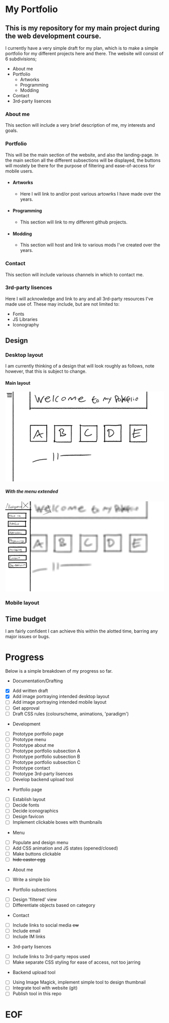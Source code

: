 # My Portfolio

## This is my repository for my main project during the web development course.

I currently have a very simple draft for my plan, which is to make a simple portfolio for my different projects here and there.
The website will consist of 6 subdivisions;
* About me
* Portfolio
  * Artworks
  * Programming
  * Modding
* Contact
* 3rd-party lisences

### About me
This section will include a very brief description of me, my interests and goals.

### Portfolio
This will be the main section of the website, and also the landing-page.
In the main section all the different subsections will be displayed, the buttons will mostely be there for the purpose of filtering and ease-of-access for mobile users.
* #### Artworks
  * Here I will link to and/or post various artowrks I have made over the years.
* #### Programming
  * This section will link to my different github projects.
* #### Modding
  * This section will host and link to various mods I've created over the years.

### Contact
This section will include variouss channels in which to contact me.

### 3rd-party lisences
Here I will acknowledge and link to any and all 3rd-party resources I've made use of.
These may include, but are not limited to:
* Fonts
* JS Libraries
* Iconography

## Design
### Desktop layout
I am currently thinking of a design that will look roughly as follows, note however, that this is subject to change.
#### Main layout
![Menu Hidden](https://github.com/ZiotecH/we1-main-proj/blob/dev/documentation/images/Menu-Retracted.png)
##### With the menu extended
![Menu Visible](https://github.com/ZiotecH/we1-main-proj/blob/dev/documentation/images/Menu-Extended.png)
### Mobile layout

## Time budget
I am fairly confident I can achieve this within the alotted time, barring any major issues or bugs.


# Progress
Below is a simple breakdown of my progress so far.

* Documentation/Drafting
- [x] Add written draft
- [x] Add image portraying intended desktop layout
- [ ] Add image portraying intended mobile layout
- [ ] Get approval
- [ ] Draft CSS rules (colourscheme, animations, 'paradigm')

* Development
- [ ] Prototype portfolio page
- [ ] Prototype menu
- [ ] Prototype about me
- [ ] Prototype portfolio subsection A
- [ ] Prototype portfolio subsection B
- [ ] Prototype portfolio subsection C
- [ ] Prototype contact
- [ ] Prototype 3rd-party lisences
- [ ] Develop backend upload tool

* Portfolio page
- [ ] Establish layout
- [ ] Decide fonts
- [ ] Decide iconographics
- [ ] Design favicon
- [ ] Implement clickable boxes with thumbnails

* Menu
- [ ] Populate and design menu
- [ ] Add CSS animation and JS states (opened/closed)
- [ ] Make buttons clickable
- [ ] ~~hide easter egg~~

* About me
- [ ] Write a simple bio

* Portfolio subsections
- [ ] Design 'filtered' view
- [ ] Differentiate objects based on category

* Contact
- [ ] Include links to social media ~~ew~~
- [ ] Include email
- [ ] Include IM links

* 3rd-party lisences
- [ ] Include links to 3rd-party repos used
- [ ] Make separate CSS styling for ease of access, not too jarring

* Backend upload tool
- [ ] Using Image Magick, implement simple tool to design thumbnail
- [ ] Integrate tool with website (git)
- [ ] Publish tool in this repo

# EOF
